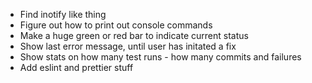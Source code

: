 * Find inotify like thing
* Figure out how to print out console commands
* Make a huge green or red bar to indicate current status
* Show last error message, until user has initated a fix
* Show stats on how many test runs - how many commits and failures
* Add eslint and prettier stuff